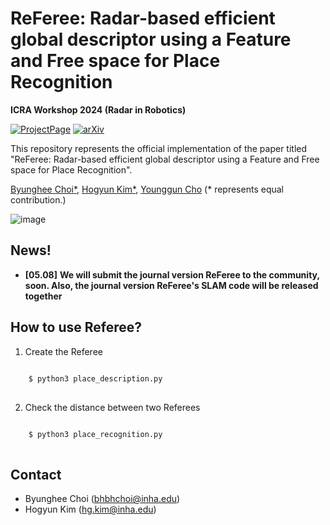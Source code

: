 # ReFeree: Radar-based efficient global descriptor using a Feature and Free space for Place Recognition

**ICRA Workshop 2024 (Radar in Robotics)**

[![ProjectPage](https://github.com/sparolab/Joint_ID/blob/main/fig/badges/badge-website.svg)](https://sites.google.com/view/radar-referee)
[![arXiv](https://img.shields.io/badge/arXiv-2403.14176-b31b1b.svg?style=flat-square)](https://arxiv.org/abs/2403.14176)

This repository represents the official implementation of the paper titled "ReFeree: Radar-based efficient global descriptor using a Feature and Free space for Place Recognition".

[Byunghee Choi*](https://scholar.google.co.kr/citations?view_op=list_works&hl=ko&user=JCJAwgIAAAAJ),
[Hogyun Kim*](https://scholar.google.co.kr/citations?user=t5UEbooAAAAJ&hl=ko),
[Younggun Cho](https://scholar.google.com/citations?user=W5MOKWIAAAAJ&hl=ko)
(* represents equal contribution.)

![image](fig/referee.gif)

## News!
* **[05.08]** **We will submit the journal version ReFeree to the community, soon. Also, the journal version ReFeree's SLAM code will be released together**


## How to use Referee?

1. Create the Referee
<pre>
<code>
    $ python3 place_description.py
</code>
</pre>  


2. Check the distance between two Referees
<pre>
<code>
    $ python3 place_recognition.py
</code>
</pre>  

## Contact
* Byunghee Choi (bhbhchoi@inha.edu)
* Hogyun Kim (hg.kim@inha.edu)
